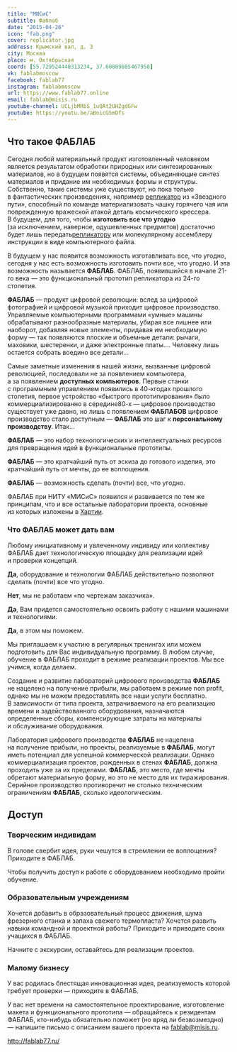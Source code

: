 ```yaml
---
title: "МИСиС"
subtitle: Фаблаб
date: "2015-04-26"
icon: "fab.png"
cover: replicator.jpg
address: Крымский вал, д. 3
city: Москва
place: м. Октябрьская
coord: [55.729524440313234, 37.60889885467958]
vk: fablabmoscow
facebook: fablab77
instagram: fablabmoscow
url: https://www.fablab77.online
email: fablab@misis.ru
youtube-channel: UCLjbMRbS_1uQAt2UHZgdGFw
youtube: https://youtu.be/aBoicG5mDfs
---
```


## Что такое ФАБЛАБ

Сегодня любой материальный продукт изготовленный человеком является результатом обработки природных или синтезированных материалов, но в будущем появятся системы, объединяющие синтез материалов и придание им необходимых формы и структуры. Собственно, такие системы уже существуют, но пока только в фантастических произведениях, например [репликатор](http://en.wikipedia.org/wiki/Replicator_%28Star_Trek%29) из «Звездного пути», способный по команде материализовать чашку горячего чая или поврежденную вражеской атакой деталь космического крессера. В будущем, для того, чтобы **изготовить все что угодно** (за исключением, наверное, одушевленных предметов) достаточно будет лишь передать[репликатору](http://en.wikipedia.org/wiki/Replicator_%28Star_Trek%29) или молекулярному ассемблеру инструкции в виде компьютерного файла.

В будущем у нас появится возможность изготавливать все, что угодно, сегодня у нас есть возможность изготовить почти все, что угодно. И эта возможность называется **ФАБЛАБ**. ФАБЛАБ, появившийся в начале 21-го века — это функциональный прототип репликатора из 24-го столетия.

**ФАБЛАБ** — продукт цифровой революции: вслед за цифровой фотографией и цифровой музыкой приходит цифровое производство. Управляемые компьютерными программами «умные» машины обрабатывают разнообразные материалы, убирая все лишнее или наоборот, добавляя новые элементы, придавая им необходимую форму — так появляются плоские и объемные детали: рычаги, маховики, шестеренки, и даже электронные платы…. Человеку лишь остается собрать воедино все детали…

Самые заметные изменения в нашей жизни, вызванные цифровой революцией, последовали не за появлением компьютера, а за появлением **доступных компьютеров**. Первые станки с программным управлением появились в 40-хгодах прошлого столетия, первое устройство «быстрого прототипирования» было коммерциализированно в середине80-х — цифровое производство существует уже давно, но лишь с появлением **ФАБЛАБОВ** цифровое производство стало доступным — **ФАБЛАБ** это шаг к **персональному производству**. Итак…

**ФАБЛАБ** — это набор технологических и интеллектуальных ресурсов для превращения идей в функциональные прототипы.

**ФАБЛАБ** — это кратчайший путь от эскиза до готового изделия, это кратчайший путь от мечты, до ее воплощения.

**ФАБЛАБ** — возможность сделать (почти) все, что угодно.

ФАБЛАБ при НИТУ «МИСиС» появился и развивается по тем же принципам, что и все остальные лаборатории проекта, основные из которых изложены в [Хартии](http://fablab77.ru/fablab/charter).

### Что ФАБЛАБ может дать вам

Любому инициативному и увлеченному индивиду или коллективу ФАБЛАБ дает технологическую площадку для реализации идей и проверки концепций.

**Да**, оборудование и технологии ФАБЛАБ действительно позволяют сделать (почти) все что угодно.

**Нет**, мы не работаем «по чертежам заказчика».

**Да**, Вам придется самостоятельно освоить работу с нашими машинами и технологиями.

**Да**, в этом мы поможем.

Мы приглашаем к участию в регулярных тренингах или можем подготовить для Вас индивидуальную программу. В любом случае, обучение в ФАБЛАБ проходит в режиме реализации проектов. Мы все учимся, когда делаем.

Создание и развитие лабораторий цифрового производства **ФАБЛАБ** не нацелено на получение прибыли, мы работаем в режиме non profit, однако мы не можем предоставлять все наши услуги бесплатно. В зависимости от типа проекта, затрачиваемого на его реализацию времени и задействованного оборудования, назначаются определенные сборы, компенсирующие затраты на материалы и обслуживание оборудования.

Лаборатория цифрового производства **ФАБЛАБ** не нацелена на получение прибыли, но проекты, реализуемые в **ФАБЛАБ**, могут иметь потенциал для успешной коммерческой реализации. Однако коммерциализация проектов, рожденных в стенах **ФАБЛАБ**, должна проходить уже за их пределами. **ФАБЛАБ**, это место, где мечты обретают материальную форму, но это не место для их тиражирования. Серийное производство противоречит не столько техническим ограничениям **ФАБЛАБ**, сколько идеологическим.

## Доступ

### Творческим индивидам

В голове свербит идея, руки чешутся в стремлении ее воплощения? Приходите в ФАБЛАБ.

Чтобы получить доступ к работе с оборудованием необходимо пройти обучение.

### Образовательным учреждениям

Хочется добавить в образовательный процесс движения, шума фрезерного станка и запаха свежего термопласта? Хочется развить навыки командной и проектной работы? Приходите и приводите своих учащихся в ФАБЛАБ.

Начните с экскурсии, оставайтесь для реализации проектов.

### Малому бизнесу

У вас родилась блестящая инновационная идея, реализуемость которой требует проверки — приходите в ФАБЛАБ.

У вас нет времени на самостоятельное проектирование, изготовление макета и функционального прототипа — обращайтесь к резидентам ФАБЛАБ, кто-нибудь обязательно поможет (но вряд ли безвозмездно) — напишите письмо с описанием вашего проекта на [fablab@misis.ru](mailto:fablab@misis.ru).

http://fablab77.ru/